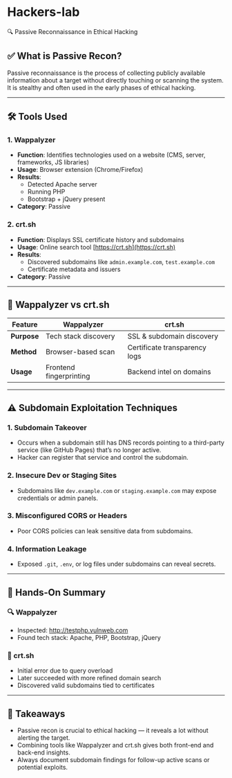 # Hackers-lab
🔍 Passive Reconnaissance in Ethical Hacking

## ✅ What is Passive Recon?

Passive reconnaissance is the process of collecting publicly available information about a target without directly touching or scanning the system. It is stealthy and often used in the early phases of ethical hacking.

---

## 🛠️ Tools Used

### 1. **Wappalyzer**
- **Function**: Identifies technologies used on a website (CMS, server, frameworks, JS libraries)
- **Usage**: Browser extension (Chrome/Firefox)
- **Results**:
  - Detected Apache server
  - Running PHP
  - Bootstrap + jQuery present
- **Category**: Passive

### 2. **crt.sh**
- **Function**: Displays SSL certificate history and subdomains
- **Usage**: Online search tool [https://crt.sh](https://crt.sh)
- **Results**:
  - Discovered subdomains like `admin.example.com`, `test.example.com`
  - Certificate metadata and issuers
- **Category**: Passive

---

## 🔁 Wappalyzer vs crt.sh

| Feature      | Wappalyzer                    | crt.sh                           |
|--------------|-------------------------------|----------------------------------|
| **Purpose**  | Tech stack discovery          | SSL & subdomain discovery        |
| **Method**   | Browser-based scan            | Certificate transparency logs    |
| **Usage**    | Frontend fingerprinting       | Backend intel on domains         |

---

## ⚠️ Subdomain Exploitation Techniques

### 1. Subdomain Takeover
- Occurs when a subdomain still has DNS records pointing to a third-party service (like GitHub Pages) that’s no longer active.
- Hacker can register that service and control the subdomain.

### 2. Insecure Dev or Staging Sites
- Subdomains like `dev.example.com` or `staging.example.com` may expose credentials or admin panels.

### 3. Misconfigured CORS or Headers
- Poor CORS policies can leak sensitive data from subdomains.

### 4. Information Leakage
- Exposed `.git`, `.env`, or log files under subdomains can reveal secrets.

---

## 🧪 Hands-On Summary

### 🔍 Wappalyzer
- Inspected: http://testphp.vulnweb.com
- Found tech stack: Apache, PHP, Bootstrap, jQuery

### 🔎 crt.sh
- Initial error due to query overload
- Later succeeded with more refined domain search
- Discovered valid subdomains tied to certificates

---

## 📌 Takeaways

- Passive recon is crucial to ethical hacking — it reveals a lot without alerting the target.
- Combining tools like Wappalyzer and crt.sh gives both front-end and back-end insights.
- Always document subdomain findings for follow-up active scans or potential exploits.